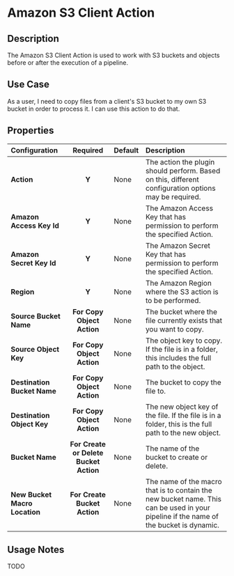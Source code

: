 # Amazon S3 Client Action


Description
-----------
The Amazon S3 Client Action is used to work with S3 buckets and objects before or after the execution of a pipeline.

Use Case
--------
As a user, I need to copy files from a client's S3 bucket to my own S3 bucket in order to process it. I can use this action to do that.

Properties
----------
| Configuration | Required | Default | Description |
| :------------ | :------: | :------ | :---------- |
| **Action** | **Y** | None | The action the plugin should perform. Based on this, different configuration options may be required. |
| **Amazon Access Key Id** | **Y** | None | The Amazon Access Key that has permission to perform the specified Action. |
| **Amazon Secret Key Id** | **Y** | None | The Amazon Secret Key that has permission to perform the specified Action. |
| **Region** | **Y** | None | The Amazon Region where the S3 action is to be performed. |
| **Source Bucket Name** | **For Copy Object Action** | None | The bucket where the file currently exists that you want to copy. |
| **Source Object Key** | **For Copy Object Action** | None | The object key to copy. If the file is in a folder, this includes the full path to the object. |
| **Destination Bucket Name** | **For Copy Object Action** | None | The bucket to copy the file to. |
| **Destination Object Key** | **For Copy Object Action** | None | The new object key of the file. If the file is in a folder, this is the full path to the new object. |
| **Bucket Name** | **For Create or Delete Bucket Action** | None | The name of the bucket to create or delete. |
| **New Bucket Macro Location** | **For Create Bucket Action** | None | The name of the macro that is to contain the new bucket name. This can be used in your pipeline if the name of the bucket is dynamic. |

Usage Notes
-----------

TODO
